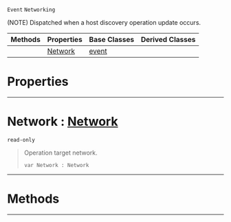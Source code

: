  `Event` `Networking`



(NOTE) Dispatched when a host discovery operation update occurs.

|Methods|Properties|Base Classes|Derived Classes|
|---|---|---|---|
| |[ Network](https://plasmaengine.github.io/PlasmaDocs/Plasma1/C++/code_reference/class_reference/nethostlistupdate.md#network-plasma-engine-docu)|[event](https://plasmaengine.github.io/PlasmaDocs/Plasma1/C++/code_reference/class_reference/event.md)| |


 #  Properties


---  
 #  Network : [Network](https://plasmaengine.github.io/PlasmaDocs/Plasma1/C++/code_reference/enum_reference.md#network)

 `read-only`

> Operation target network.
> ``` lang=cpp, name=Lightning
> var Network : Network


---  
 #  Methods


---  
 

 
